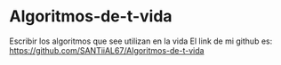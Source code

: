 # Algoritmos-de-t-vida
Escribir los algoritmos que see utilizan en la vida
El link de mi github es: https://github.com/SANTiiAL67/Algoritmos-de-t-vida
